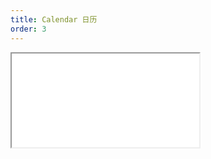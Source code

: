 ```yaml
---
title: Calendar 日历
order: 3
---
```


<Iframe src="//mc.fusion.design/demos/comp_groups/@alifd/next/calendar?theme=@alifd/theme-2" />
